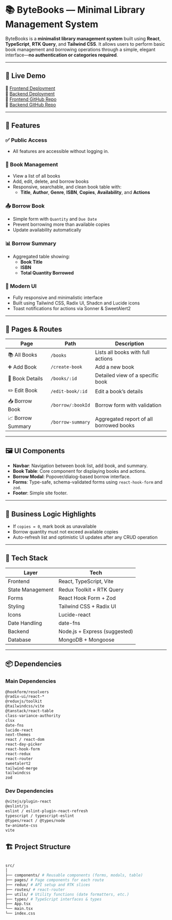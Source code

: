 # 📚 ByteBooks — Minimal Library Management System

ByteBooks is a **minimalist library management system** built using **React**, **TypeScript**, **RTK Query**, and **Tailwind CSS**. It allows users to perform basic book management and borrowing operations through a simple, elegant interface—**no authentication or categories required**.

---

## 🚀 Live Demo

🔗 [Frontend Deployment]()  
🔗 [Backend Deployment](https://mongoose-assignment3-server.vercel.app/)  
🔗 [Frontend GitHub Repo](https://github.com/yeaminfoysal/ByteBooks-ClientSite)  
🔗 [Backend GitHub Repo](https://github.com/yeaminfoysal/Express_Mongoose_Assignment3)  

---

## 🧩 Features

### ✅ Public Access
- All features are accessible without logging in.

### 📘 Book Management
- View a list of all books
- Add, edit, delete, and borrow books
- Responsive, searchable, and clean book table with:
  - **Title**, **Author**, **Genre**, **ISBN**, **Copies**, **Availability**, and **Actions**

### 📤 Borrow Book
- Simple form with `Quantity` and `Due Date`
- Prevent borrowing more than available copies
- Update availability automatically

### 📊 Borrow Summary
- Aggregated table showing:
  - **Book Title**
  - **ISBN**
  - **Total Quantity Borrowed**

### 💅 Modern UI
- Fully responsive and minimalistic interface
- Built using Tailwind CSS, Radix UI, Shadcn and Lucide icons
- Toast notifications for actions via Sonner & SweetAlert2

---

## 🧱 Pages & Routes

| Page                | Path                | Description                                      |
|---------------------|---------------------|--------------------------------------------------|
| 📚 All Books        | `/books`            | Lists all books with full actions                |
| ➕ Add Book         | `/create-book`      | Add a new book                                   |
| 🧾 Book Details     | `/books/:id`        | Detailed view of a specific book                 |
| ✏️ Edit Book        | `/edit-book/:id`    | Edit a book’s details                            |
| 📥 Borrow Book      | `/borrow/:bookId`   | Borrow form with validation                      |
| 📈 Borrow Summary   | `/borrow-summary`   | Aggregated report of all borrowed books          |

---

## 🖼️ UI Components

- **Navbar**: Navigation between book list, add book, and summary.
- **Book Table**: Core component for displaying books and actions.
- **Borrow Modal**: Popover/dialog-based borrow interface.
- **Forms**: Type-safe, schema-validated forms using `react-hook-form` and `zod`.
- **Footer**: Simple site footer.

---

## 🧠 Business Logic Highlights

- If `copies = 0`, mark book as unavailable
- Borrow quantity must not exceed available copies
- Auto-refresh list and optimistic UI updates after any CRUD operation

---

## 🔧 Tech Stack

| Layer            | Tech                          |
|------------------|-------------------------------|
| Frontend         | React, TypeScript, Vite       |
| State Management | Redux Toolkit + RTK Query     |
| Forms            | React Hook Form + Zod         |
| Styling          | Tailwind CSS + Radix UI       |
| Icons            | Lucide-react                  |
| Date Handling    | date-fns                      |
| Backend          | Node.js + Express (suggested) |
| Database         | MongoDB + Mongoose            |

---

## 📦 Dependencies

### Main Dependencies
```bash
@hookform/resolvers
@radix-ui/react-*
@reduxjs/toolkit
@tailwindcss/vite
@tanstack/react-table
class-variance-authority
clsx
date-fns
lucide-react
next-themes
react / react-dom
react-day-picker
react-hook-form
react-redux
react-router
sweetalert2
tailwind-merge
tailwindcss
zod
```

### Dev Dependencies

```bash
@vitejs/plugin-react
@eslint/js
eslint / eslint-plugin-react-refresh
typescript / typescript-eslint
@types/react / @types/node
tw-animate-css
vite
```

## 🏗️ Project Structure

```bash

src/
│
├── components/ # Reusable components (forms, modals, table)
├── pages/ # Page components for each route
├── redux/ # API setup and RTK slices
├── routes/ # react-router
├── utils/ # Utility functions (date formatters, etc.)
├── types/ # TypeScript interfaces & types
├── App.tsx
└── main.tsx
└── index.css

```